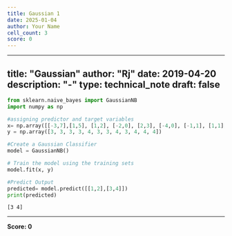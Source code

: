 ```yaml
---
title: Gaussian 1
date: 2025-01-04
author: Your Name
cell_count: 3
score: 0
---
```


---
title: "Gaussian"
author: "Rj"
date: 2019-04-20
description: "-"
type: technical_note
draft: false
---

```python
from sklearn.naive_bayes import GaussianNB
import numpy as np
```


```python
#assigning predictor and target variables
x= np.array([[-3,7],[1,5], [1,2], [-2,0], [2,3], [-4,0], [-1,1], [1,1], [-2,2], [2,7], [-4,1], [-2,7]])
y = np.array([3, 3, 3, 3, 4, 3, 3, 4, 3, 4, 4, 4])

#Create a Gaussian Classifier
model = GaussianNB()

# Train the model using the training sets 
model.fit(x, y)

#Predict Output 
predicted= model.predict([[1,2],[3,4]])
print(predicted)
```

    [3 4]



---
**Score: 0**